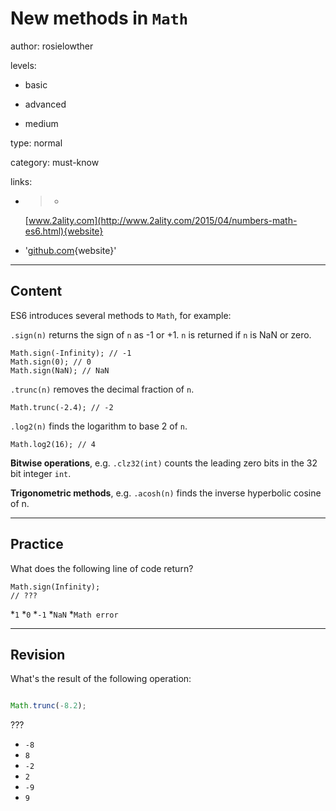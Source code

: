 # New methods in `Math`
author: rosielowther

levels:

  - basic

  - advanced

  - medium

type: normal

category: must-know

links:

  - >-
    [www.2ality.com](http://www.2ality.com/2015/04/numbers-math-es6.html){website}

  - '[github.com](https://github.com/lukehoban/es6features#arrows){website}'

---
## Content

ES6 introduces several methods to `Math`, for example:

`.sign(n)` returns the sign of `n` as -1 or +1. `n` is returned if `n` is NaN or zero.
```
Math.sign(-Infinity); // -1
Math.sign(0); // 0
Math.sign(NaN); // NaN
```

`.trunc(n)` removes the decimal fraction of `n`.
```
Math.trunc(-2.4); // -2
```

`.log2(n)` finds the logarithm to base 2 of `n`.
```
Math.log2(16); // 4
```

**Bitwise operations**, e.g. `.clz32(int)` counts the leading zero bits in the 32 bit integer `int`.

**Trigonometric methods**, e.g. `.acosh(n)` finds the inverse hyperbolic cosine of n.

---
## Practice

What does the following line of code return?

```
Math.sign(Infinity);
// ???
```

*`1` 
*`0` 
*`-1`
*`NaN` 
*`Math error`

---
## Revision

What's the result of the following operation:
```javascript

Math.trunc(-8.2);

```

???

* `-8`
* `8`
* `-2`
* `2`
* `-9`
* `9`